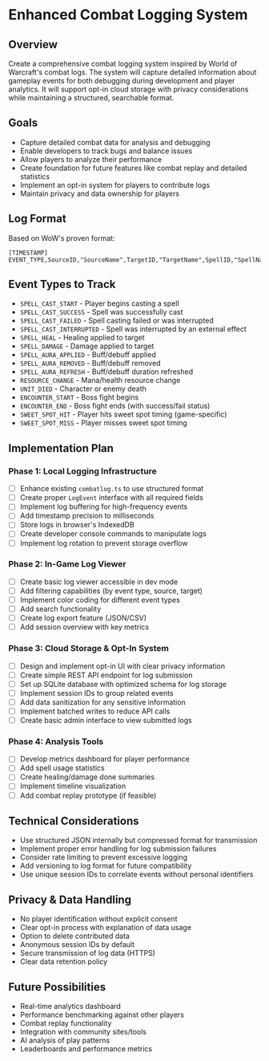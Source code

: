 # Enhanced Combat Logging System

## Overview
Create a comprehensive combat logging system inspired by World of Warcraft's combat logs. The system will capture detailed information about gameplay events for both debugging during development and player analytics. It will support opt-in cloud storage with privacy considerations while maintaining a structured, searchable format.

## Goals
- Capture detailed combat data for analysis and debugging
- Enable developers to track bugs and balance issues
- Allow players to analyze their performance
- Create foundation for future features like combat replay and detailed statistics
- Implement an opt-in system for players to contribute logs
- Maintain privacy and data ownership for players

## Log Format
Based on WoW's proven format:
```
[TIMESTAMP] EVENT_TYPE,SourceID,"SourceName",TargetID,"TargetName",SpellID,"SpellName",Value,ExtraInfo,IsAOE,GroupID
```

## Event Types to Track
- `SPELL_CAST_START` - Player begins casting a spell
- `SPELL_CAST_SUCCESS` - Spell was successfully cast
- `SPELL_CAST_FAILED` - Spell casting failed or was interrupted
- `SPELL_CAST_INTERRUPTED` - Spell was interrupted by an external effect
- `SPELL_HEAL` - Healing applied to target
- `SPELL_DAMAGE` - Damage applied to target
- `SPELL_AURA_APPLIED` - Buff/debuff applied
- `SPELL_AURA_REMOVED` - Buff/debuff removed
- `SPELL_AURA_REFRESH` - Buff/debuff duration refreshed
- `RESOURCE_CHANGE` - Mana/health resource change
- `UNIT_DIED` - Character or enemy death
- `ENCOUNTER_START` - Boss fight begins
- `ENCOUNTER_END` - Boss fight ends (with success/fail status)
- `SWEET_SPOT_HIT` - Player hits sweet spot timing (game-specific)
- `SWEET_SPOT_MISS` - Player misses sweet spot timing

## Implementation Plan

### Phase 1: Local Logging Infrastructure
- [ ] Enhance existing `combatlog.ts` to use structured format
- [ ] Create proper `LogEvent` interface with all required fields
- [ ] Implement log buffering for high-frequency events
- [ ] Add timestamp precision to milliseconds
- [ ] Store logs in browser's IndexedDB
- [ ] Create developer console commands to manipulate logs
- [ ] Implement log rotation to prevent storage overflow

### Phase 2: In-Game Log Viewer
- [ ] Create basic log viewer accessible in dev mode
- [ ] Add filtering capabilities (by event type, source, target)
- [ ] Implement color coding for different event types
- [ ] Add search functionality
- [ ] Create log export feature (JSON/CSV)
- [ ] Add session overview with key metrics

### Phase 3: Cloud Storage & Opt-In System
- [ ] Design and implement opt-in UI with clear privacy information
- [ ] Create simple REST API endpoint for log submission
- [ ] Set up SQLite database with optimized schema for log storage
- [ ] Implement session IDs to group related events
- [ ] Add data sanitization for any sensitive information
- [ ] Implement batched writes to reduce API calls
- [ ] Create basic admin interface to view submitted logs

### Phase 4: Analysis Tools
- [ ] Develop metrics dashboard for player performance
- [ ] Add spell usage statistics
- [ ] Create healing/damage done summaries
- [ ] Implement timeline visualization
- [ ] Add combat replay prototype (if feasible)

## Technical Considerations
- Use structured JSON internally but compressed format for transmission
- Implement proper error handling for log submission failures
- Consider rate limiting to prevent excessive logging
- Add versioning to log format for future compatibility
- Use unique session IDs to correlate events without personal identifiers

## Privacy & Data Handling
- No player identification without explicit consent
- Clear opt-in process with explanation of data usage
- Option to delete contributed data
- Anonymous session IDs by default
- Secure transmission of log data (HTTPS)
- Clear data retention policy

## Future Possibilities
- Real-time analytics dashboard
- Performance benchmarking against other players
- Combat replay functionality
- Integration with community sites/tools
- AI analysis of play patterns
- Leaderboards and performance metrics
